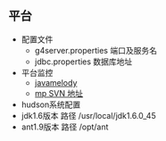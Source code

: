## 平台
* 配置文件
  * g4server.properties     端口及服务名
  * jdbc.properties			数据库地址
* 平台监控
  * [javamelody](http://my.oschina.net/noahxiao/blog/75463?p=2#comments)
  * [mp SVN 地址](http://rc-oa.googlecode.com/svn/trunk/mp/)
*  hudson系统配置
  * jdk1.6版本 路径 /usr/local/jdk1.6.0_45
  * ant1.9版本 路径 /opt/ant
